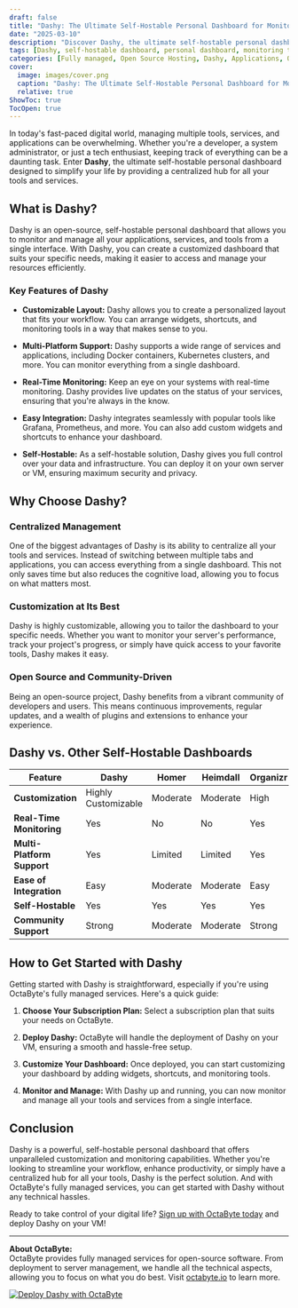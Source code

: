 ```yaml
---
draft: false
title: "Dashy: The Ultimate Self-Hostable Personal Dashboard for Monitoring and Customization"
date: "2025-03-10"
description: "Discover Dashy, the ultimate self-hostable personal dashboard for monitoring and customization. Learn how Dashy can streamline your workflow, enhance productivity, and provide a centralized hub for all your tools and services. Perfect for tech enthusiasts and businesses alike!"
tags: [Dashy, self-hostable dashboard, personal dashboard, monitoring tools, customization, open source software, self-hosted solutions, productivity tools, OctaByte, managed services]
categories: [Fully managed, Open Source Hosting, Dashy, Applications, Others]
cover:
  image: images/cover.png
  caption: "Dashy: The Ultimate Self-Hostable Personal Dashboard for Monitoring and Customization"
  relative: true
ShowToc: true
TocOpen: true
---
```



In today's fast-paced digital world, managing multiple tools, services, and applications can be overwhelming. Whether you're a developer, a system administrator, or just a tech enthusiast, keeping track of everything can be a daunting task. Enter **Dashy**, the ultimate self-hostable personal dashboard designed to simplify your life by providing a centralized hub for all your tools and services.

## What is Dashy?

Dashy is an open-source, self-hostable personal dashboard that allows you to monitor and manage all your applications, services, and tools from a single interface. With Dashy, you can create a customized dashboard that suits your specific needs, making it easier to access and manage your resources efficiently.

### Key Features of Dashy

- **Customizable Layout:** Dashy allows you to create a personalized layout that fits your workflow. You can arrange widgets, shortcuts, and monitoring tools in a way that makes sense to you.
  
- **Multi-Platform Support:** Dashy supports a wide range of services and applications, including Docker containers, Kubernetes clusters, and more. You can monitor everything from a single dashboard.

- **Real-Time Monitoring:** Keep an eye on your systems with real-time monitoring. Dashy provides live updates on the status of your services, ensuring that you're always in the know.

- **Easy Integration:** Dashy integrates seamlessly with popular tools like Grafana, Prometheus, and more. You can also add custom widgets and shortcuts to enhance your dashboard.

- **Self-Hostable:** As a self-hostable solution, Dashy gives you full control over your data and infrastructure. You can deploy it on your own server or VM, ensuring maximum security and privacy.

## Why Choose Dashy?

### Centralized Management

One of the biggest advantages of Dashy is its ability to centralize all your tools and services. Instead of switching between multiple tabs and applications, you can access everything from a single dashboard. This not only saves time but also reduces the cognitive load, allowing you to focus on what matters most.

### Customization at Its Best

Dashy is highly customizable, allowing you to tailor the dashboard to your specific needs. Whether you want to monitor your server's performance, track your project's progress, or simply have quick access to your favorite tools, Dashy makes it easy.

### Open Source and Community-Driven

Being an open-source project, Dashy benefits from a vibrant community of developers and users. This means continuous improvements, regular updates, and a wealth of plugins and extensions to enhance your experience.

## Dashy vs. Other Self-Hostable Dashboards

| Feature                | Dashy               | Homer               | Heimdall            | Organizr            |
|------------------------|---------------------|---------------------|---------------------|---------------------|
| **Customization**      | Highly Customizable | Moderate            | Moderate            | High                |
| **Real-Time Monitoring**| Yes                 | No                  | No                  | Yes                 |
| **Multi-Platform Support**| Yes               | Limited             | Limited             | Yes                 |
| **Ease of Integration**| Easy                | Moderate            | Moderate            | Easy                |
| **Self-Hostable**      | Yes                 | Yes                 | Yes                 | Yes                 |
| **Community Support**  | Strong              | Moderate            | Moderate            | Strong              |

## How to Get Started with Dashy

Getting started with Dashy is straightforward, especially if you're using OctaByte's fully managed services. Here's a quick guide:

1. **Choose Your Subscription Plan:** Select a subscription plan that suits your needs on OctaByte.
  
2. **Deploy Dashy:** OctaByte will handle the deployment of Dashy on your VM, ensuring a smooth and hassle-free setup.

3. **Customize Your Dashboard:** Once deployed, you can start customizing your dashboard by adding widgets, shortcuts, and monitoring tools.

4. **Monitor and Manage:** With Dashy up and running, you can now monitor and manage all your tools and services from a single interface.

## Conclusion

Dashy is a powerful, self-hostable personal dashboard that offers unparalleled customization and monitoring capabilities. Whether you're looking to streamline your workflow, enhance productivity, or simply have a centralized hub for all your tools, Dashy is the perfect solution. And with OctaByte's fully managed services, you can get started with Dashy without any technical hassles.

Ready to take control of your digital life? [Sign up with OctaByte today](https://octabyte.io) and deploy Dashy on your VM!

---

**About OctaByte:**  
OctaByte provides fully managed services for open-source software. From deployment to server management, we handle all the technical aspects, allowing you to focus on what you do best. Visit [octabyte.io](https://octabyte.io) to learn more.

[![Deploy Dashy with OctaByte](/images/deploy-on-octabyte.png)](https://octabyte.io/fully-managed-open-source-services/applications/others/dashy)